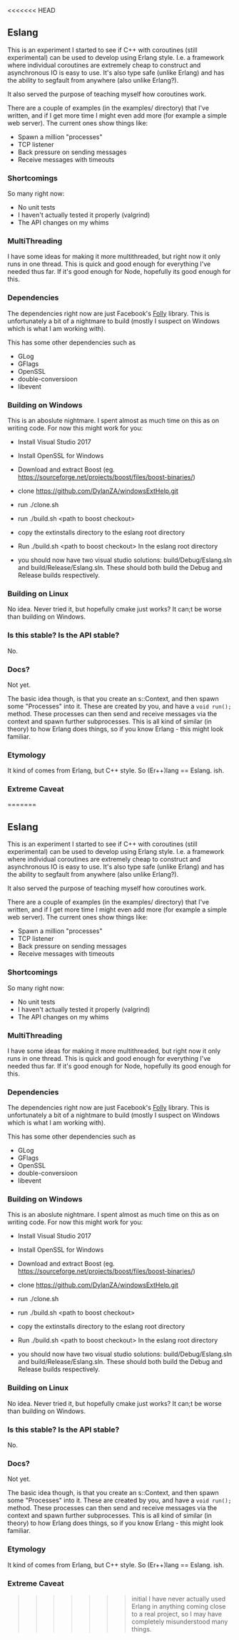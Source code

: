 <<<<<<< HEAD
## Eslang

This is an experiment I started to see if C++ with coroutines (still experimental) can be used to develop using Erlang style. I.e. a framework where individual coroutines are extremely cheap to construct and asynchronous IO is easy to use. It's also type safe (unlike Erlang) and has the ability to segfault from anywhere (also unlike Erlang?).

It also served the purpose of teaching myself how coroutines work.

There are a couple of examples (in the examples/ directory) that I've written, and if I get more time I might even add more (for example a simple web server). The current ones show things like:
* Spawn a million "processes"
* TCP listener
* Back pressure on sending messages
* Receive messages with timeouts


### Shortcomings

So many right now:

* No unit tests
* I haven't actually tested it properly (valgrind)
* The API changes on my whims

### MultiThreading

I have some ideas for making it more multithreaded, but right now it only runs in one thread. This is quick and good enough for everything I've needed thus far. If it's good enough for Node, hopefully its good enough for this.

### Dependencies

The dependencies right now are just Facebook's [Folly](https://github.com/facebook/folly) library. This is unfortunately a bit of a nightmare to build (mostly I suspect on Windows which is what I am working with).

This has some other dependencies such as
* GLog
* GFlags
* OpenSSL
* double-conversioon
* libevent

### Building on Windows

This is an aboslute nightmare. I spent almost as much time on this as on writing code. For now this might work for you:
* Install Visual Studio 2017
* Install OpenSSL for Windows
* Download and extract Boost (eg. https://sourceforge.net/projects/boost/files/boost-binaries/)

* clone https://github.com/DylanZA/windowsExtHelp.git
* run ./clone.sh
* run ./build.sh \<path to boost checkout\>
* copy the extinstalls directory to the eslang root directory
* Run ./build.sh \<path to boost checkout\> In the eslang root directory
* you should now have two visual studio solutions: build/Debug/Eslang.sln and build/Release/Eslang.sln. These should both build the Debug and Release builds respectively.

### Building on Linux

No idea. Never tried it, but hopefully cmake just works? It can;t be worse than building on Windows.

### Is this stable? Is the API stable?
No.

### Docs?

Not yet.

The basic idea though, is that you create an s::Context, and then spawn some "Processes" into it. These are created by you, and have a `void run();`  method. These processes can then send and receive messages via the context and spawn further subprocesses. This is all kind of similar (in theory) to how Erlang does things, so if you know Erlang - this might look familiar.  

### Etymology

It kind of comes from Erlang, but C++ style. So (Er++)lang == Eslang. ish.

### Extreme Caveat

=======
## Eslang

This is an experiment I started to see if C++ with coroutines (still experimental) can be used to develop using Erlang style. I.e. a framework where individual coroutines are extremely cheap to construct and asynchronous IO is easy to use. It's also type safe (unlike Erlang) and has the ability to segfault from anywhere (also unlike Erlang?).

It also served the purpose of teaching myself how coroutines work.

There are a couple of examples (in the examples/ directory) that I've written, and if I get more time I might even add more (for example a simple web server). The current ones show things like:
* Spawn a million "processes"
* TCP listener
* Back pressure on sending messages
* Receive messages with timeouts


### Shortcomings

So many right now:

* No unit tests
* I haven't actually tested it properly (valgrind)
* The API changes on my whims

### MultiThreading

I have some ideas for making it more multithreaded, but right now it only runs in one thread. This is quick and good enough for everything I've needed thus far. If it's good enough for Node, hopefully its good enough for this.

### Dependencies

The dependencies right now are just Facebook's [Folly](https://github.com/facebook/folly) library. This is unfortunately a bit of a nightmare to build (mostly I suspect on Windows which is what I am working with).

This has some other dependencies such as
* GLog
* GFlags
* OpenSSL
* double-conversioon
* libevent

### Building on Windows

This is an aboslute nightmare. I spent almost as much time on this as on writing code. For now this might work for you:
* Install Visual Studio 2017
* Install OpenSSL for Windows
* Download and extract Boost (eg. https://sourceforge.net/projects/boost/files/boost-binaries/)

* clone https://github.com/DylanZA/windowsExtHelp.git
* run ./clone.sh
* run ./build.sh \<path to boost checkout\>
* copy the extinstalls directory to the eslang root directory
* Run ./build.sh \<path to boost checkout\> In the eslang root directory
* you should now have two visual studio solutions: build/Debug/Eslang.sln and build/Release/Eslang.sln. These should both build the Debug and Release builds respectively.

### Building on Linux

No idea. Never tried it, but hopefully cmake just works? It can;t be worse than building on Windows.

### Is this stable? Is the API stable?
No.

### Docs?

Not yet.

The basic idea though, is that you create an s::Context, and then spawn some "Processes" into it. These are created by you, and have a `void run();`  method. These processes can then send and receive messages via the context and spawn further subprocesses. This is all kind of similar (in theory) to how Erlang does things, so if you know Erlang - this might look familiar.  

### Etymology

It kind of comes from Erlang, but C++ style. So (Er++)lang == Eslang. ish.

### Extreme Caveat

>>>>>>> initial
I have never actually used Erlang in anything coming close to a real project, so I may have completely misunderstood many things.